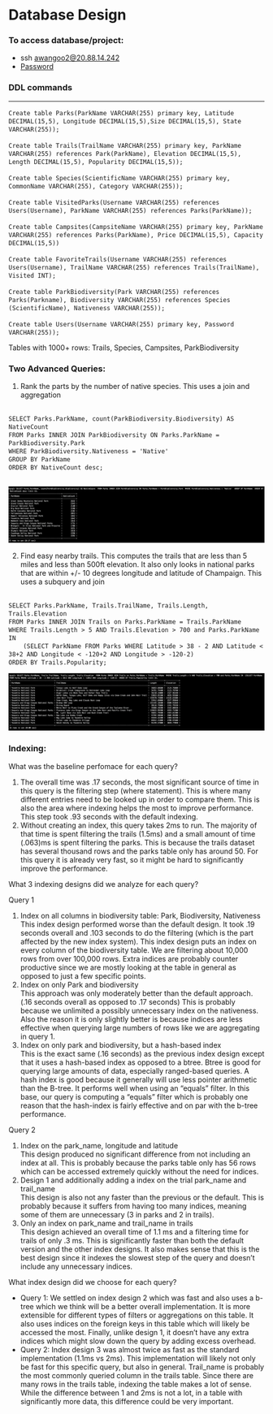 
# Database Design

### To access database/project: 
* ssh awangoo2@20.88.14.242
* [Password](https://www.youtube.com/watch?v=dQw4w9WgXcQ) 


### DDL commands
***
```
Create table Parks(ParkName VARCHAR(255) primary key, Latitude DECIMAL(15,5), Longitude DECIMAL(15,5),Size DECIMAL(15,5), State VARCHAR(255));

Create table Trails(TrailName VARCHAR(255) primary key, ParkName VARCHAR(255) references Park(ParkName), Elevation DECIMAL(15,5), Length DECIMAL(15,5), Popularity DECIMAL(15,5));

Create table Species(ScientificName VARCHAR(255) primary key, CommonName VARCHAR(255), Category VARCHAR(255));

Create table VisitedParks(Username VARCHAR(255) references Users(Username), ParkName VARCHAR(255) references Parks(ParkName));

Create table Campsites(CampsiteName VARCHAR(255) primary key, ParkName VARCHAR(255) references Parks(ParkName), Price DECIMAL(15,5), Capacity DECIMAL(15,5))

Create table FavoriteTrails(Username VARCHAR(255) references Users(Username), TrailName VARCHAR(255) references Trails(TrailName), Visited INT);

Create table ParkBiodiversity(Park VARCHAR(255) references Parks(Parkname), Biodiversity VARCHAR(255) references Species (ScientificName), Nativeness VARCHAR(255));

Create table Users(Username VARCHAR(255) primary key, Password VARCHAR(255));
```

Tables with 1000+ rows: Trails, Species, Campsites, ParkBiodiversity

### Two Advanced Queries: 
1. Rank the parts by the number of native species. This uses a join and aggregation
```

SELECT Parks.ParkName, count(ParkBiodiversity.Biodiversity) AS NativeCount 
FROM Parks INNER JOIN ParkBiodiversity ON Parks.ParkName = ParkBiodiversity.Park 
WHERE ParkBiodiversity.Nativeness = 'Native' 
GROUP BY ParkName 
ORDER BY NativeCount desc;


```
![screenshot of first 15 rows of first advanced query](https://github.com/uiuc-fa21-cs411/jaav/blob/main/img/Screen%20Shot%202021-10-21%20at%2010.06.49%20PM.png?raw=true)

2.  Find easy nearby trails. This computes the trails that are less than 5 miles and less than 500ft elevation. It also only looks in national parks that are within +/- 10 degrees longitude and latitude of Champaign. This uses a subquery and join
```

SELECT Parks.ParkName, Trails.TrailName, Trails.Length, Trails.Elevation 
FROM Parks INNER JOIN Trails on Parks.ParkName = Trails.ParkName 
WHERE Trails.Length > 5 AND Trails.Elevation > 700 and Parks.ParkName IN 
	(SELECT ParkName FROM Parks WHERE Latitude > 38 - 2 AND Latitude < 38+2 AND Longitude < -120+2 AND Longitude > -120-2) 
ORDER BY Trails.Popularity;

```
![screenshot of first 15 rows of second advanced query](https://github.com/uiuc-fa21-cs411/jaav/blob/main/img/Screen%20Shot%202021-10-21%20at%2010.07.04%20PM.png)

### Indexing: 
What was the baseline perfomace for each query? 
1. The overall time was .17 seconds, the most significant source of time in this query is the filtering step (where statement). This is where many different entries need to be looked up in order to compare them. This is also the area where indexing helps the most to improve performance. This step took .93 seconds with the default indexing. 
2. Without creating an index, this query takes 2ms to run. The majority of that time is spent filtering the trails (1.5ms) and a small amount of time (.063)ms is spent filtering the parks. This is because the trails dataset has several thousand rows and the parks table only has around 50. For this query it is already very fast, so it might be hard to significantly improve the performance. 

What 3 indexing designs did we analyze for each query? 

Query 1
1. Index on all columns in biodiversity table: Park, Biodiversity, Nativeness \
This index design performed worse than the default design. It took .19 seconds overall and .103 seconds to do the filtering (which is the part affected by the new index system).  This index design puts an index on every column of the biodiversity table. We are filtering about 10,000 rows from over 100,000 rows. Extra indices are probably counter productive since we are mostly looking at the table  in general as opposed to just a few specific points.
2. Index on only Park and biodiversity \
This approach was only moderately better than the default approach. (.16 seconds overall as opposed to .17 seconds) This is probably because we unlimited a possibly unnecessary index on the nativeness. Also the reason it is only slightly better is because indices are less effective when querying large numbers of rows like we are aggregating in query 1. 
3. Index on only park and biodiversity, but a hash-based index \
This is the exact same (.16 seconds) as the previous index design except that it uses a hash-based index as opposed to a btree. Btree is good for querying large amounts of data, especially ranged-based queries. A hash index is good because it generally will use less pointer arithmetic than the B-tree. It performs well when using an “equals” filter. In this base, our query is computing a “equals” filter which is probably one reason that the hash-index is fairly effective and on par with the b-tree performance. 

Query 2
1. Index on the park_name, longitude and latitude \
This design produced no significant difference from not including an index at all. This is probably because the parks table only has 56 rows which can be accessed extremely quickly without the need for indices. 
2. Design 1 and additionally adding a index on the trial park_name and trail_name \
This design is also not any faster than the previous or the default. This is probably because it suffers from having too many indices, meaning some of them are unnecessary (3 in parks and 2 in trails). 
3. Only an index on park_name and trail_name in trails \
This design achieved an overall time of 1.1 ms and a filtering time for trails of only .3 ms. This is significantly faster than both the default version and the other index designs. It also makes sense that this is the best design since it indexes the slowest step of the query and doesn’t include any unnecessary indices. 

What index design did we choose for each query? 
- Query 1: We settled on index design 2 which was fast and also uses a b-tree which we think will be a better overall implementation. It is more extensible for different types of filters or aggregations on this table. It also uses indices on the foreign keys in this table which will likely be accessed the most. Finally, unlike design 1, it doesn’t have any extra indices which might slow down the query by adding excess overhead. 
- Query 2: Index design 3 was almost twice as fast as the standard implementation (1.1ms vs 2ms). This implementation will likely not only be fast for this specific query, but also in general. Trail_name is probably the most commonly queried column in the trails table. Since there are many rows in the trails table, indexing the table makes a lot of sense. While the difference between 1 and 2ms is not a lot, in a table with significantly more data, this difference could be very important. 


